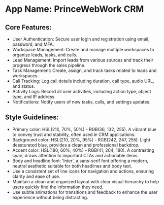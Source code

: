 # **App Name**: PrinceWebWork CRM

## Core Features:

- User Authentication: Secure user login and registration using email, password, and MFA.
- Workspace Management: Create and manage multiple workspaces to organize leads, tasks, and calls.
- Lead Management: Import leads from various sources and track their progress through the sales pipeline.
- Task Management: Create, assign, and track tasks related to leads and workspaces.
- Call Tracking: Log call details including duration, call type, audio URL, and status.
- Activity Logs: Record all user activities, including action type, object type, and IP address.
- Notifications: Notify users of new tasks, calls, and settings updates.

## Style Guidelines:

- Primary color: HSL(210, 70%, 50%) - RGB(36, 132, 255). A vibrant blue to convey trust and stability, often used in CRM applications.
- Background color: HSL(210, 20%, 95%) - RGB(242, 247, 255). Light desaturated blue, provides a clean and professional backdrop.
- Accent color: HSL(180, 60%, 40%) - RGB(41, 204, 180). A contrasting cyan, draws attention to important CTAs and actionable items.
- Body and headline font: 'Inter', a sans-serif font offering a modern, neutral aesthetic suitable for both headlines and body text. 
- Use a consistent set of line icons for navigation and actions, ensuring clarity and ease of use.
- Maintain a clean and organized layout with clear visual hierarchy to help users quickly find the information they need.
- Use subtle animations for transitions and feedback to enhance the user experience without being distracting.